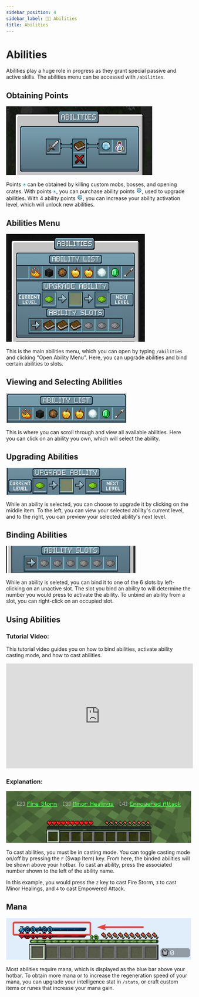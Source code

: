 ```yaml
---
sidebar_position: 4
sidebar_label: 🧚🏻 Abilities
title: Abilities
---
```


# Abilities

Abilities play a huge role in progress as they grant special passive and active skills. The abilities menu can be accessed with `/abilities`.

## Obtaining Points

![Abilities Menu](./img/abilities/abilities-menu.png)

Points ![Point](./img/abilities/points.png) can be obtained by killing custom mobs, bosses, and opening crates. With points ![Point](./img/abilities/points.png), you can purchase ability points ![Ability Point](./img/abilities/ability_point.png), used to upgrade abilities. With 4 ability points ![Ability Point](./img/abilities/ability_point.png), you can increase your ability activation level, which will unlock new abilities.

## Abilities Menu

![Abilities Main Menu](./img/abilities/abilities-main-menu.png)

This is the main abilities menu, which you can open by typing `/abilities` and clicking "Open Ability Menu". Here, you can upgrade abilities and bind certain abilities to slots.

## Viewing and Selecting Abilities

![Ability List](./img/abilities/ability-list.png)

This is where you can scroll through and view all available abilities. Here you can click on an ability you own, which will select the ability.

## Upgrading Abilities

![Ability Upgrade](./img/abilities/ability-upgrade.png)

While an ability is selected, you can choose to upgrade it by clicking on the middle item. To the left, you can view your selected ability's current level, and to the right, you can preview your selected ability's next level.

## Binding Abilities

![Ability Slots](./img/abilities/ability-bind.png)

While an ability is seleted, you can bind it to one of the 6 slots by left-clicking on an unactive slot. The slot you bind an ability to will determine the number you would press to activate the ability.
To unbind an ability from a slot, you can right-click on an occupied slot.

## Using Abilities

### Tutorial Video:
This tutorial video guides you on how to bind abilities, activate ability casting mode, and how to cast abilities.
<iframe width="509" height="286" src="https://www.youtube.com/embed/G2qp1CEketA" title="HexArchon - How to use Abilities" frameborder="0" allow="accelerometer; autoplay; clipboard-write; encrypted-media; gyroscope; picture-in-picture; web-share" allowfullscreen></iframe>

### Explanation:
![Ability Casting](./img/abilities/ability-casting.png)

To cast abilities, you must be in casting mode. You can toggle casting mode on/off by pressing the `F` (Swap Item) key. From here, the binded abilities will be shown above your hotbar. To cast an ability, press the associated number shown to the left of the ability name.

In this example, you would press the `2` key to cast Fire Storm, `3` to cast Minor Healings, and `4` to cast Empowered Attack.

## Mana

![Mana](./img/abilities/mana.png)

Most abilities require mana, which is displayed as the blue bar above your hotbar. To obtain more mana or to increase the regeneration speed of your mana, you can upgrade your intelligence stat in `/stats`, or craft custom items or runes that increase your mana gain.